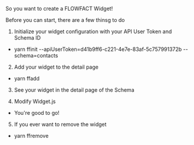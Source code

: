 So you want to create a FLOWFACT Widget!

Before you can start, there are a few thinsg to do
1. Initialize your widget configuration with your API User Token and Schema ID
- yarn ffinit --apiUserToken=d41b9ff6-c221-4e7e-83af-5c757991372b --schema=contacts

2. Add your widget to the detail page
- yarn ffadd

3. See your widget in the detail page of the Schema

4. Modify Widget.js
- You're good to go!

5. If you ever want to remove the widget
- yarn ffremove

